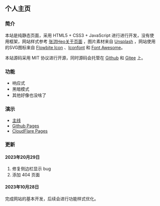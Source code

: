 
## 个人主页

### 简介

本站是纯静态页面，采用 HTML5 + CSS3 + JavaScript 进行进行开发，没有使用框架，网站样式参考 [张洪Heo关于页面](https://blog.zhheo.com/about/) ，图片素材来自 [Unsplash](https://unsplash.com/) ，网站使用的SVG图标来自 [Flowbite Icon](https://flowbite.com/icons/) 、[Iconfont](https://www.iconfont.cn/) 和 [Font Awesome](https://fontawesome.com/)。

本站源码采用 MIT 协议进行开源，同时源码会托管在 [Github](https://github.com/yangzupan/yangzupan.github.io) 和 [Gitee](https://gitee.com/yangzupan/yangzupan) 上。



### 功能

- 响应式
- 黑暗模式
- 其他好像也没啥了

### 演示

- [主线](https://www.yangzupan.com/)
- [Github Pages](https://yangzupan.github.io/)
- [CloudFlare Pages](https://yangzupan.pages.dev/)

### 更新

#### 2023年20月29日

1. 修复侧边栏显示 bug
2. 添加 404 页面

#### 2023年10月28日

完成网站的基本开发，后续会进行功能样式优化。
